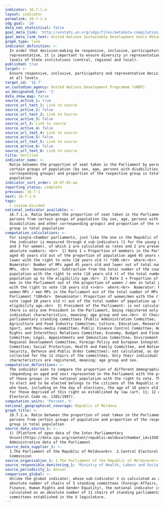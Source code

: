 ```yaml
---
indicator: 16.7.1.a
layout: indicator
permalink: 16-7-1-a
sdg_goal: '16'
data_non_statistical: false
goal_meta_link: 'http://unstats.un.org/sdgs/files/metadata-compilation/Metadata-Goal-16.pdf'
goal_meta_link_text: United Nations Sustainable Development Goals Metadata (PDF 4.0 MB)
graph_type: line
indicator_definition: >-
  In order that decision-making be responsive, inclusive, participatory and
  representative, it is important to ensure diversity in representation at all
  levels of State institutions (central, regional and local).
published: true
target: >-
  Ensure responsive, inclusive, participatory and representative decision-making
  at all levels
target_id: '16.7'
un_custodian_agency: United Nations Development Programme (UNDP)
un_designated_tier: '3'
data_show_map: false
source_active_1: true
source_url_text_1: Link to source
source_active_2: false
source_url_text_2: Link to Source
source_active_3: false
source_url_3: Link to source
source_active_4: false
source_url_text_4: Link to source
source_active_5: false
source_url_text_5: Link to source
source_active_6: false
source_url_text_6: Link to source
title: Untitled
indicator_name: >-
  Ratio between the proportion of seat taken in the Parliament by persons from
  certain groups of population (by sex, age, persons with disabilities and other
  corresponding groups) and proportion of the respective group in total
  population 
indicator_sort_order: 16-07-01-aa
reporting_status: complete
previous: 16-7-1
next: 16-7-1-b
tags:
  - custom.divided
national_indicator_available: >-
  16.7.1.a. Ratio between the proportion of seat taken in the Parliament by
  persons from certain groups of population (by sex, age, persons with
  disabilities and other corresponding groups) and proportion of the respective
  group in total population
computation_calculations: >-
  For single-chamber parliaments, just like the one in the Republic of Moldova,
  the indicator is measured through 4 sub-indicators (1 for the young population
  and 3 for women), of which 2 are calculated as rates and 2 are presented as
  absolute numbers: <br>  1) Rate 1 = Proportion of members in the Parliament
  aged 45 years old out of the proportion of population aged 45 years old and
  lower with the right to vote (18 years old +) *100.<br>  where:<br> 
  Numerator: Number of MPs aged 45 years old and lower out of total number of
  MPs. <br>  Denominator: Subtraction from the total number of the country
  population with the right to vote (18 years old +) of the total number of
  population up to the eligibility age.<br>  2) Rate 2 = Proportion of women /
  men in the Parliament out of the proportion of women / men in total population
  with the right to vote (18 years old +)<br>  where:<br>  Numerator: Number of
  women MPs / men MPs in the Parliament out of the total number of MPs in the
  Parliament *100<br>  Denominator: Proportion of women/men with the right to
  vote (aged 18 years old +) out of the total number of population up to the
  eligibility age.<br>  3) President of the Parliament: is not calculated, as
  there is only one President in the Parliament, being registered only his/her
  individual characteristics, meaning: age group and sex.<br>  4) Chairs of
  parliamentary standing committees (Public Administration Committee;
  Agriculture and Food Industry Committee; Culture, Education, Research, Youth,
  Sport, and Mass-media Committee; Public Finance Control Committee; Human
  Rights and Interethnic Relations Committee; Economy, Budget and Finance
  Committee; Legal, Appointments and Immunities Committee; Environment and
  Regional Development Committee; Foreign Policy and European Integration
  Committee; Social Protection, Health and Family Committee, and National
  Security, Defence and Public Order Committee): not calculated, as data are
  collected for the 11 chairs of the committees. Only their individual
  characteristics are registered, meaning: age group and sex.
computation_definitions: >-
  The indicator aims to compare the proportion of different demographic groups
  (depending on aged and sex) represented in the Parliament with the proportion
  of these groups in the national population with the right to vote. The right
  to elect and to be elected belongs to the citizens of the Republic of Moldova
  who have, including on the day of elections, the age of 18 years old, except
  for those deprived of this right as established by law (art. 11; 12 of the
  Electoral Code no. 1381/1997).
computation_units: 'Percent, %'
national_geographical_coverage: Republic of Moldova
graph_title: >-
  16.7.1.a. Ratio between the proportion of seat taken in the Parliament by
  persons from certain groups of population and proportion of the respective
  group in total population
source_data_source_1: >-
  1) [Platform of open data of the Inter-Parliamentary
  Union](https://data.ipu.org/content/republic-moldova?chamber_id=13501)<br>  2)
  Administrative data of the Parliament
source_data_supplier_1: >-
  1.The Parliament of the Republic of Moldova<br>  2.Central Electoral
  Commission
source_organisation_1: 1.The Parliament of the Republic of Moldova<br>  2.Inter-Parliament Union
source_responsible_monitoring_1: 'Ministry of Health, Labour and Social Protection'
source_periodicity_1: Annual
comparison_global: >-
  Unlike the global indicator, whose sub-indicator 3 is calculated as an
  absolute number of chairs of 5 standing committees (Foreign Affairs, Defence,
  Finance, Human Rights and Gender Equality), the national indicator is
  calculated as an absolute number of 11 chairs of standing parliamentary
  committees established in the X legislature.
---
```

